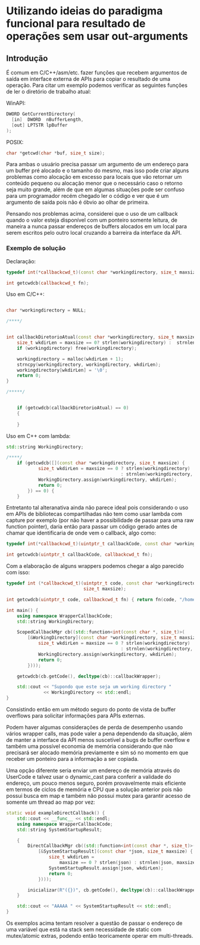 # Utilizando ideias do paradigma funcional para resultado de operações sem usar out-arguments

## Introdução
É comum em C/C++/asm/etc. fazer funções que recebem argumentos de saída em interface externa de APIs para copiar o resultado de uma operação. Para citar um exemplo podemos verificar as seguintes funções de ler o diretório de trabalho atual:

WinAPI:
```cpp
DWORD GetCurrentDirectory(
  [in]  DWORD  nBufferLength,
  [out] LPTSTR lpBuffer
);
```

POSIX:
```cpp
char *getcwd(char *buf, size_t size);
```

Para ambas o usuário precisa passar um argumento de um endereço para um buffer pré alocado e o tamanho do mesmo, mas isso pode criar alguns problemas como alocação em excesso para locais que vão retornar um conteúdo pequeno ou alocação menor que o necessário caso o retorno seja muito grande, além de que em algumas situações pode ser confuso para um programador recém chegado ler o código e ver que é um argumento de saída pois não é óbvio ao olhar de primeira.

Pensando nos problemas acima, considerei que o uso de um callback quando o valor esteja disponível com um ponteiro somente leitura, de maneira a nunca passar endereços de buffers alocados em um local para serem escritos pelo outro local cruzando a barreira da interface da API.

### Exemplo de solução

Declaração:

```cpp
typedef int(*callbackcwd_t)(const char *workingdirectory, size_t maxsize);

int getcwdcb(callbackcwd_t fn);
```

Uso em C/C++:

```cpp

char *workingdirectory = NULL;

/****/


int callbackDiretorioAtual(const char *workingdirectory, size_t maxsize) {
    size_t wkdirLen = maxsize == 0? strlen(workingdirectory) :  strnlen(workingdirectory, maxsize);
    if (workingdirectory) free(workingdirectory);

    workingdirectory = malloc(wkdirLen + 1);
    strncpy(workingdirectory, workingdirectory, wkdirLen);
    workingdirectory[wkdirLen] = '\0';
    return 0;
}

/*****/


    if (getcwdcb(callbackDiretorioAtual) == 0)
    {
    
    }
```


Uso em C++ com lambda:
```cpp
std::string WorkingDirectory;

/****/
    if (getcwdcb([](const char *workingdirectory, size_t maxsize) {
            size_t wkdirLen = maxsize == 0 ? strlen(workingdirectory)
                                           : strnlen(workingdirectory, maxsize);
            WorkingDirectory.assign(workingdirectory, wkdirLen);
            return 0;
        }) == 0) {
    }
```

Entretanto tal alteranativa ainda não parece ideal pois considerando o uso em APIs de bibliotecas compartilhadas não tem como usar lambda com capture por exemplo (por não haver a possibilidade de passar para uma raw function pointer), daria então para passar um código gerado antes de chamar que identificaria de onde vem o callback, algo como:

```cpp
typedef int(*callbackcwd_t)(uintptr_t callbackCode, const char *workingdirectory, size_t maxsize);

int getcwdcb(uintptr_t callbackCode, callbackcwd_t fn);
```

Com a elaboração de alguns wrappers podemos chegar a algo parecido com isso:
```cpp
typedef int (*callbackcwd_t)(uintptr_t code, const char *workingdirectory,
                             size_t maxsize);

int getcwdcb(uintptr_t code, callbackcwd_t fn) { return fn(code, "/home", 0); }

int main() {
    using namespace WrapperCallbackCode;
    std::string WorkingDirectory;

    ScopedCallbackMgr cb((std::function<int(const char *, size_t)>(
        [&WorkingDirectory](const char *workingdirectory, size_t maxsize) {
            size_t wkdirLen = maxsize == 0 ? strlen(workingdirectory)
                                           : strnlen(workingdirectory, maxsize);
            WorkingDirectory.assign(workingdirectory, wkdirLen);
            return 0;
        })));

    getcwdcb(cb.getCode(), decltype(cb)::callbackWrapper);

    std::cout << "Supondo que este seja um working directory "
              << WorkingDirectory << std::endl;
}
```

Consistindo então em um método seguro do ponto de vista de buffer overflows para solicitar informações para APIs externas.

Podem haver algumas considerações de perda de desempenho usando vários wrapper calls, mas pode valer a pena dependendo da situação, além de manter a interface da API menos suscetível a bugs de buffer overflow e também uma possível economia de memória considerando que não precisará ser alocado memória previamente e sim só no momento em que receber um ponteiro para a informação a ser copiada.

Uma opção diferente seria enviar um endereço de memória através do UserCode e talvez usar o dynamic_cast para conferir a validade do endereço, um pouco menos seguro, porém provavelmente mais eficiente em termos de ciclos de memória e CPU que a solução anterior pois não possui busca em map e também não possui mutex para garantir acesso de somente um thread ao map por vez:

```cpp
static void exampleDirectCallback() {
    std::cout << __func__ << std::endl;
    using namespace WrapperCallbackCode;
    std::string SystemStartupResult;

    {
        DirectCallbackMgr cb((std::function<int(const char *, size_t)>(
            [&SystemStartupResult](const char *json, size_t maxsize) {
                size_t wkdirLen =
                    maxsize == 0 ? strlen(json) : strnlen(json, maxsize);
                SystemStartupResult.assign(json, wkdirLen);
                return 0;
            })));

        inicializar(R"({})", cb.getCode(), decltype(cb)::callbackWrapper);
    }

    std::cout << "AAAAA " << SystemStartupResult << std::endl;
}
```

Os exemplos acima tentam resolver a questão de passar o endereço de uma variável que está na stack sem necessidade de static com mutex/atomic extras, podendo então teoricamente operar em multi-threads.



